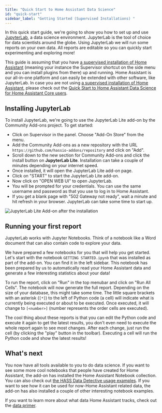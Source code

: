 ```yaml
---
title: "Quick Start to Home Assistant Data Science"
id: "quick-start"
sidebar_label: "Getting Started (Supervised Installations) "
---
```


In this quick start guide, we're going to show you how to set up and use [JupyterLab](https://jupyterlab.readthedocs.io/en/stable/), a data science environment. JupyterLab is the tool of choice for data scientists around the globe. Using JupyterLab we will run some reports on your own data. All reports are editable so you can quickly start experimenting and exploring more!

This guide is assuming that you have [a supervised installation of Home Assistant](https://www.home-assistant.io/getting-started/) (meaning your instance the Supervisor shortcut on the side menu and you can install plugins from there) up and running. Home Assistant is our all-in-one platform and can easily be extended with other software, like JupyterLab. In case you are not using [a supervised installation of Home Assistant](https://www.home-assistant.io/getting-started/), please check out the [Quick Start to Home Assistant Data Science for Home Assistant Core users](quick-start-core).

## Installing JupyterLab

To install JupyterLab, we're going to use the JupyterLab Lite add-on by the Community Add-ons project. To get started:

- Click on Supervisor in the panel. Choose "Add-On Store" from the menu.
- Add the Community Add-ons as a new repository with the URL `https://github.com/hassio-addons/repository` and click on "Add".
- Scroll down to the new section for Community Add-ons and click the install button on **JupyterLab Lite**. Installation can take a couple of minutes depending on your internet speed.
- Once installed, it will open the JupyterLab Lite add-on page.
- Click on "START" to start the JupyterLab Lite add-on.
- Now click on "OPEN WEB UI" to open JupyterLab.
- You will be prompted for your credentials. You can use the same username and password as that you use to log in to Home Assistant.
- If you get a blank page with "502 Gateway not ready", wait a minute and hit refresh in your browser. JupyterLab can take some time to start up.

<img
  src='/img/getting-started/hassio-jupyterlab.png'
  alt='JupyterLab Lite Add-on after the installation'
/>

## Running your first report

JupyterLab works with Jupyter Notebooks. Think of a notebook like a Word document that can also contain code to explore your data.

We have prepared a few notebooks for you that will help you get started. Let's start with the notebook `GETTING STARTED.ipynb` that was installed as part of the add-on. You can find it in the left sidebar. This notebook has been prepared by us to automatically read your Home Assistant data and generate a few interesting statistics about your data!

To run the report, click on "Run" in the top menubar and click on "Run All Cells". The notebook will now generate the full report. Depending on the size of your database, this might take some time. The little square brackets with an asterisk (`[*]`) to the left of Python code (a cell) will indicate what is currently being executed or about to be executed. Once executed, it will change to `[<number>]` (number represents the order cells are executed).

The cool thing about these reports is that you can edit the Python code and execute it again to get the latest results, you don't even need to execute the whole report again to see most changes. After each change, just run the cell (by clicking the "play" button in the toolbar). Executing a cell will run the Python code and show the latest results!

## What's next

You now have all tools available to you to do data science. If you want to see some more cool notebooks that people have created for Home Assistant, the add-on has installed the Home Assistant Notebook collection. You can also check out [the HASS Data Detective usage examples](https://github.com/robmarkcole/HASS-data-detective#simple-query). If you want to see how it can be used for now-Home Assistant related data, the add-on has also installed a couple of other interesting notebook examples.

If you want to learn more about what data Home Assistant tracks, check out the [data primer](data_index.md).

